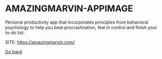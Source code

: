 # AMAZINGMARVIN-APPIMAGE
 
 Personal productivity app that incorporates principles from behavioral 
 psychology to help you beat procrastination, feel in control and finish 
 your to-do list.
 
 SITE: https://amazingmarvin.com/

 [Go back](https://portable-linux-apps.github.io/apps.html)
